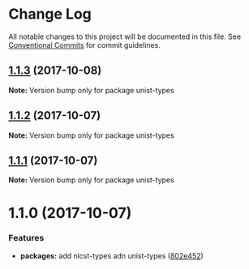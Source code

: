 # Change Log

All notable changes to this project will be documented in this file.
See [Conventional Commits](https://conventionalcommits.org) for commit guidelines.

<a name="1.1.3"></a>
## [1.1.3](https://github.com/azu/nlp-pattern-match/compare/unist-types@1.1.2...unist-types@1.1.3) (2017-10-08)




**Note:** Version bump only for package unist-types

<a name="1.1.2"></a>
## [1.1.2](https://github.com/azu/nlp-pattern-match/compare/unist-types@1.1.1...unist-types@1.1.2) (2017-10-07)




**Note:** Version bump only for package unist-types

<a name="1.1.1"></a>
## [1.1.1](https://github.com/azu/nlp-pattern-match/compare/unist-types@1.1.0...unist-types@1.1.1) (2017-10-07)




**Note:** Version bump only for package unist-types

<a name="1.1.0"></a>
# 1.1.0 (2017-10-07)


### Features

* **packages:** add nlcst-types adn unist-types ([802e452](https://github.com/azu/nlp-pattern-match/commit/802e452))
